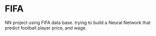 # FIFA
NN project
using FIFA data base. trying to build a Neural Network that predict football player price, and wage.
